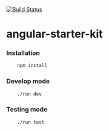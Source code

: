 [![Build Status](https://travis-ci.org/salikovpro/angular-starter-kit.svg?branch=master)](https://travis-ci.org/salikovpro/angular-starter-kit)
# angular-starter-kit

### Installation
```bash
    npm install
```

### Develop mode
```bash
    ./run dev
```

### Testing mode
```bash
    ./run test
```